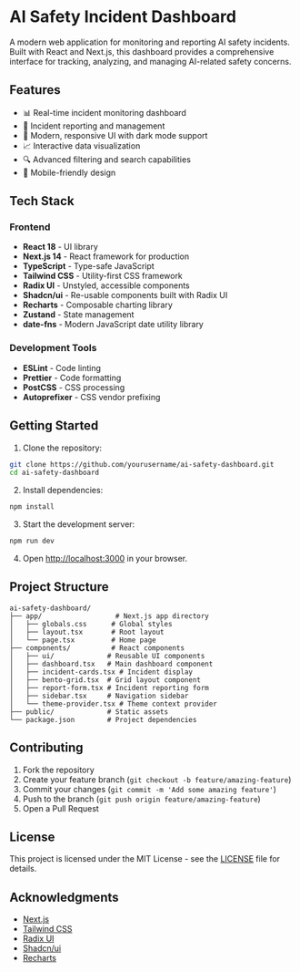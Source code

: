 # AI Safety Incident Dashboard

A modern web application for monitoring and reporting AI safety incidents. Built with React and Next.js, this dashboard provides a comprehensive interface for tracking, analyzing, and managing AI-related safety concerns.

## Features

- 📊 Real-time incident monitoring dashboard
- 📝 Incident reporting and management
- 🎨 Modern, responsive UI with dark mode support
- 📈 Interactive data visualization
- 🔍 Advanced filtering and search capabilities
- 📱 Mobile-friendly design

## Tech Stack

### Frontend
- **React 18** - UI library
- **Next.js 14** - React framework for production
- **TypeScript** - Type-safe JavaScript
- **Tailwind CSS** - Utility-first CSS framework
- **Radix UI** - Unstyled, accessible components
- **Shadcn/ui** - Re-usable components built with Radix UI
- **Recharts** - Composable charting library
- **Zustand** - State management
- **date-fns** - Modern JavaScript date utility library

### Development Tools
- **ESLint** - Code linting
- **Prettier** - Code formatting
- **PostCSS** - CSS processing
- **Autoprefixer** - CSS vendor prefixing

## Getting Started

1. Clone the repository:
```bash
git clone https://github.com/yourusername/ai-safety-dashboard.git
cd ai-safety-dashboard
```

2. Install dependencies:
```bash
npm install
```

3. Start the development server:
```bash
npm run dev
```

4. Open [http://localhost:3000](http://localhost:3000) in your browser.

## Project Structure

```
ai-safety-dashboard/
├── app/                  # Next.js app directory
│   ├── globals.css      # Global styles
│   ├── layout.tsx       # Root layout
│   └── page.tsx         # Home page
├── components/          # React components
│   ├── ui/             # Reusable UI components
│   ├── dashboard.tsx   # Main dashboard component
│   ├── incident-cards.tsx # Incident display
│   ├── bento-grid.tsx  # Grid layout component
│   ├── report-form.tsx # Incident reporting form
│   ├── sidebar.tsx     # Navigation sidebar
│   └── theme-provider.tsx # Theme context provider
├── public/             # Static assets
└── package.json        # Project dependencies
```

## Contributing

1. Fork the repository
2. Create your feature branch (`git checkout -b feature/amazing-feature`)
3. Commit your changes (`git commit -m 'Add some amazing feature'`)
4. Push to the branch (`git push origin feature/amazing-feature`)
5. Open a Pull Request

## License

This project is licensed under the MIT License - see the [LICENSE](LICENSE) file for details.

## Acknowledgments

- [Next.js](https://nextjs.org/)
- [Tailwind CSS](https://tailwindcss.com/)
- [Radix UI](https://www.radix-ui.com/)
- [Shadcn/ui](https://ui.shadcn.com/)
- [Recharts](https://recharts.org/) 